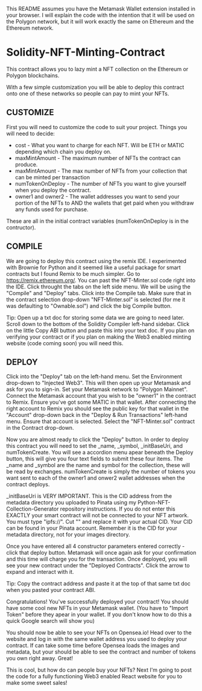 This README assumes you have the Metamask Wallet extension installed in your browser. I will explain the code with the intention that it will be used on the Polygon network, but it will work exactly the same on Ethereum and the Ethereum network. 

# Solidity-NFT-Minting-Contract
This contract allows you to lazy mint a NFT collection on the Ethereum or Polygon blockchains.

With a few simple customization you will be able to deploy this contract onto one of these networks so people can pay to mint your NFTs.

<h2>CUSTOMIZE</h2>

First you will need to customize the code to suit your project. Things you will need to decide:

- cost - What you want to charge for each NFT. Will be ETH or MATIC depending which chain you deploy on.
- maxMintAmount - The maximum number of NFTs the contract can produce.
- maxMintAmount - The max number of NFTs from your collection that can be minted per transaction
- numTokenOnDeploy - The number of NFTs you want to give yourself when you deploy the contract.
- owner1 and owner2 - The wallet addresses you want to send your portion of the NFTs to AND the wallets that get paid when you withdraw any funds used for purchase.

These are all in the initial contract variables (numTokenOnDeploy is in the contructor).

<h2>COMPILE</h2>

We are going to deploy this contract using the remix IDE. I experimented with Brownie for Python and it seemed like a useful package for smart contracts but I found Remix to be much simpler. Go to https://remix.ethereum.org/. You can past the NFT-Minter.sol code right into the IDE. Click throught the tabs on the left side menu. We will be using the "Compile" and "Deploy" tabs. Click into the Compile tab. Make sure that in the contract selection drop-down "NFT-Minter.sol" is selected (for me it was defaulting to "Ownable.sol") and click the big Compile button.

Tip: Open up a txt doc for storing some data we are going to need later. Scroll down to the bottom of the Solidity Compiler left-hand sidebar. Click on the little Copy ABI button and paste this into your text doc. If you plan on verifying your contract or if you plan on making the Web3 enabled minting website (code coming soon) you will need this.

<h2>DEPLOY</h2>

Click into the "Deploy" tab on the left-hand menu. Set the Environment drop-down to "Injected Web3". This will then open up your Metamask and ask for you to sign-in. Set your Metamask network to "Polygon Mainnet". Connect the Metamask account that you wish to be "owner1" in the contract to Remix. Ensure you've got some MATIC in that wallet. After connecting the right account to Remix you should see the public key for that wallet in the "Account" drop-down back in the "Deploy & Run Transactions" left-hand menu. Ensure that account is selected. Select the "NFT-Minter.sol" contract in the Contract drop-down. 

Now you are almost ready to click the "Deploy" button. In order to deploy this contract you will need to set the \_name, \_symbol, \_initBaseUri, and numTokenCreate. You will see a accordion menu apear beneath the Deploy button, this will give you four text fields to submit these four items. The \_name and \_symbol are the name and symbol for the collection, these will be read by exchanges. numTokenCreate is simply the number of tokens you want sent to each of the owner1 and onwer2 wallet addresses when the contract deploys.

\_initBaseUri is VERY IMPORTANT. This is the CID address from the metadata directory you uploaded to Pinata using my Python-NFT-Collection-Generator repository instructions. If you do not enter this EXACTLY your smart contract will not be connected to your NFT artwork. You must type "ipfs://<YourCID>". Cut "<YourCID>" and replace it with your actual CID. Your CID can be found in your Pinata account. Remember it is the CID for your metadata directory, not for your images directory.
  
Once you have entered all 4 constructor parameters entered correctly - click that deploy button. Metamask will once again ask for your confirmation and this time will charge you for the transaction. Once deployed, you will see your new contract under the "Deployed Contracts". Click the arrow to expand and interact with it.
 
Tip: Copy the contract address and paste it at the top of that same txt doc when you pasted your contract ABI.

Congratulations! You've successfully deployed your contract! You should have some cool new NFTs in your Metamask wallet. (You have to "Import Token" before they apear in your wallet. If you don't know how to do this a quick Google search will show you)
  
You should now be able to see your NFTs on Opensea.io! Head over to the website and log in with the same wallet address you used to deploy your contract. If can take some time before Opensea loads the images and metadata, but your should be able to see the contract and number of tokens you own right away. Great!

This is cool, but how do can people buy your NFTs? Next I'm going to post the code for a fully functioning Web3 enabled React website for you to make some sweet sales!
